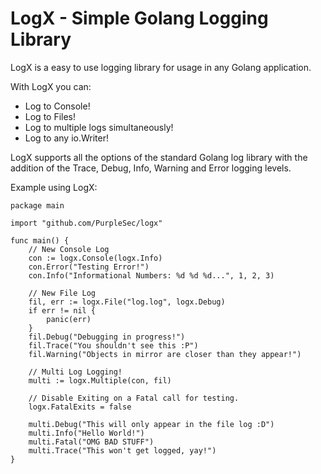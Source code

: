 # LogX - Simple Golang Logging Library

LogX is a easy to use logging library for usage in any Golang application.

With LogX you can:

- Log to Console!
- Log to Files!
- Log to multiple logs simultaneously!
- Log to any io.Writer!

LogX supports all the options of the standard Golang log library with the addition of the Trace, Debug, Info, Warning and Error logging levels.

Example using LogX:

```[golang]
package main

import "github.com/PurpleSec/logx"

func main() {
    // New Console Log
    con := logx.Console(logx.Info)
    con.Error("Testing Error!")
    con.Info("Informational Numbers: %d %d %d...", 1, 2, 3)

    // New File Log
    fil, err := logx.File("log.log", logx.Debug)
    if err != nil {
        panic(err)
    }
    fil.Debug("Debugging in progress!")
    fil.Trace("You shouldn't see this :P")
    fil.Warning("Objects in mirror are closer than they appear!")

    // Multi Log Logging!
    multi := logx.Multiple(con, fil)

    // Disable Exiting on a Fatal call for testing.
    logx.FatalExits = false

    multi.Debug("This will only appear in the file log :D")
    multi.Info("Hello World!")
    multi.Fatal("OMG BAD STUFF")
    multi.Trace("This won't get logged, yay!")
}
```
